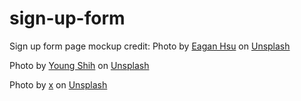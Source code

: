 # sign-up-form
Sign up form page mockup
credit:
Photo by <a href="https://unsplash.com/@eags_?utm_source=unsplash&utm_medium=referral&utm_content=creditCopyText">Eagan Hsu</a> on <a href="https://unsplash.com/s/photos/sky-film?utm_source=unsplash&utm_medium=referral&utm_content=creditCopyText">Unsplash</a>
  
  Photo by <a href="https://unsplash.com/@yangchihshih?utm_source=unsplash&utm_medium=referral&utm_content=creditCopyText">Young Shih</a> on <a href="https://unsplash.com/s/photos/sky-film?utm_source=unsplash&utm_medium=referral&utm_content=creditCopyText">Unsplash</a>
  
  Photo by <a href="https://unsplash.com/@xaze?utm_source=unsplash&utm_medium=referral&utm_content=creditCopyText">x</a> on <a href="https://unsplash.com/s/photos/sky?utm_source=unsplash&utm_medium=referral&utm_content=creditCopyText">Unsplash</a>
  
  